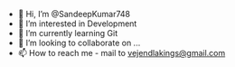 - 👋 Hi, I’m @SandeepKumar748
- 👀 I’m interested in Development
- 🌱 I’m currently learning Git
- 💞️ I’m looking to collaborate on ...
- 📫 How to reach me - mail to vejendlakings@gmail.com

<!---
SandeepKumar748/SandeepKumar748 is a ✨ special ✨ repository because its `README.md` (this file) appears on your GitHub profile.
You can click the Preview link to take a look at your changes.
--->
